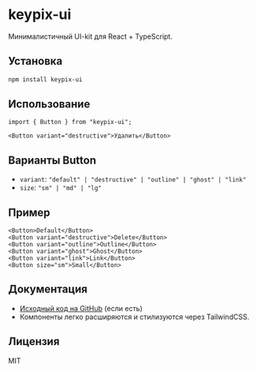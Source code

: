 # keypix-ui

Минималистичный UI-kit для React + TypeScript.  

## Установка

```bash
npm install keypix-ui
```

## Использование

```tsx
import { Button } from "keypix-ui";

<Button variant="destructive">Удалить</Button>
```

## Варианты Button

- `variant`: `"default" | "destructive" | "outline" | "ghost" | "link"`
- `size`: `"sm" | "md" | "lg"`

## Пример

```tsx
<Button>Default</Button>
<Button variant="destructive">Delete</Button>
<Button variant="outline">Outline</Button>
<Button variant="ghost">Ghost</Button>
<Button variant="link">Link</Button>
<Button size="sm">Small</Button>
```

## Документация

- [Исходный код на GitHub](https://github.com/ВАШ-ГИТХАБ/keypix-ui) (если есть)
- Компоненты легко расширяются и стилизуются через TailwindCSS.

## Лицензия

MIT